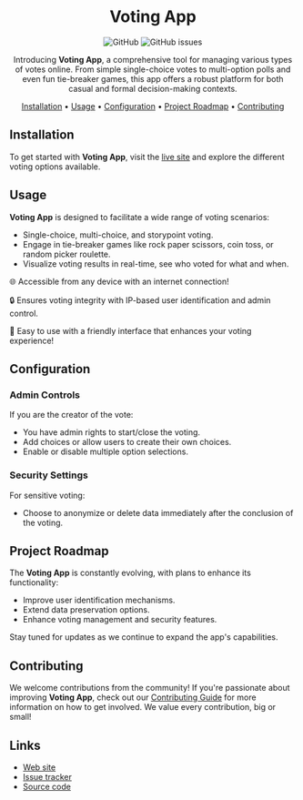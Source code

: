 <div align="center">

# Voting App

![GitHub](https://img.shields.io/github/license/fralleee/voting-app)
![GitHub issues](https://img.shields.io/github/issues/fralleee/voting-app)

Introducing **Voting App**, a comprehensive tool for managing various types of votes online. From simple single-choice votes to multi-option polls and even fun tie-breaker games, this app offers a robust platform for both casual and formal decision-making contexts.

[Installation](#installation) •
[Usage](#usage) •
[Configuration](#configuration) •
[Project Roadmap](#project-roadmap) •
[Contributing](#contributing)

</div>

## Installation

To get started with **Voting App**, visit the [live site](https://vote.fralle.net/) and explore the different voting options available.

## Usage

**Voting App** is designed to facilitate a wide range of voting scenarios:

- Single-choice, multi-choice, and storypoint voting.
- Engage in tie-breaker games like rock paper scissors, coin toss, or random picker roulette.
- Visualize voting results in real-time, see who voted for what and when.

🌐 Accessible from any device with an internet connection!

🔒 Ensures voting integrity with IP-based user identification and admin control.

🎉 Easy to use with a friendly interface that enhances your voting experience!

## Configuration

### Admin Controls

If you are the creator of the vote:

- You have admin rights to start/close the voting.
- Add choices or allow users to create their own choices.
- Enable or disable multiple option selections.

### Security Settings

For sensitive voting:

- Choose to anonymize or delete data immediately after the conclusion of the voting.

## Project Roadmap

The **Voting App** is constantly evolving, with plans to enhance its functionality:

- Improve user identification mechanisms.
- Extend data preservation options.
- Enhance voting management and security features.

Stay tuned for updates as we continue to expand the app's capabilities.

## Contributing

We welcome contributions from the community! If you're passionate about improving **Voting App**, check out our [Contributing Guide](CONTRIBUTING.md) for more information on how to get involved. We value every contribution, big or small!

## Links

- [Web site](https://vote.fralle.net/)
- [Issue tracker](https://github.com/Fralleee/voting-app/issues)
- [Source code](https://github.com/Fralleee/voting-app)
